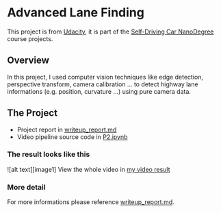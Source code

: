 # Advanced Lane Finding
This project is from [Udacity](https://github.com/udacity/CarND-Advanced-Lane-Lines), it is part of the [Self-Driving Car NanoDegree](https://www.udacity.com/course/self-driving-car-engineer-nanodegree--nd013) course projects.

## Overview
In this project, I used computer vision techniques like edge detection, perspective transform, camera calibration ... to detect highway lane informations (e.g. position, curvature ...) using pure camera data.

## The Project
* Project report in [writeup_report.md](./writeup_report.md)
* Video pipeline source code in [P2.ipynb](./P2.ipynb)

### The result looks like this
[image6]: ./output_images/screenshot.png "Output"
![alt text][image1]
View the whole video in [my video result](./output_images/project_video_result.mp4)

### More detail

For more informations please reference [writeup_report.md](./writeup_report.md).

